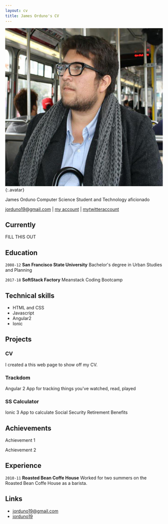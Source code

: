 ```yaml
---
layout: cv
title: James Orduno's CV
---
```


![James](./media/james.jpg){:.avatar}

James Orduno
Computer Science Student and Technology aficionado

<div id="webaddress">
<a href="mailto:">jorduno19@gmail.com</a>
|
<i class="fa fa-github"></i> <a href="http://github.com/">my account</a>
|
<i class="fa fa-twitter"></i> <a href="http://twitter.com/">mytwitteraccount</a>
</div>


## Currently

FILL THIS OUT

## Education

`2008-12`
__San Francisco State University__ Bachelor's degree in Urban Studies and Planning

`2017-18`
__SoftStack Factory__ Meanstack Coding Bootcamp

## Technical skills

* HTML and CSS
* Javascript
* Angular2
* Ionic

## Projects

### CV

I created a this web page to show off my CV.  

### Trackdom

Angular 2 App for tracking things you've watched, read, played

### SS Calculator

Ionic 3 App to calculate Social Security Retirement Benefits

## Achievements

Achievement 1

Achievement 2

## Experience

`2010-11`
__Roasted Bean Coffe House__ 
 Worked for two summers on the Roasted Bean Coffe House as a barista.

<!--## Hobbies-->

<!--* Hiking-->
<!--* Riding -->
<!--* Cooking-->

## Links

* <i class="fa fa-envelope"></i> <a href="mailto:">jorduno19@gmail.com</a><br />
* <i class="fa fa-github"></i> <a href="https://github.com/jorduno19">jorduno19</a><br />
<!--* <i class="fa fa-twitter"></i> <a href="http://twitter.com/">mytwitteraccount</a><br />-->
<!--* <i class="fa fa-stack-overflow"></i> <a href="http://stackoverflow.com/">SO Account</a>-->
<!--* <i class="fa fa-google"></i> <a href="http://scholar.google.com/">scholar</a>-->
